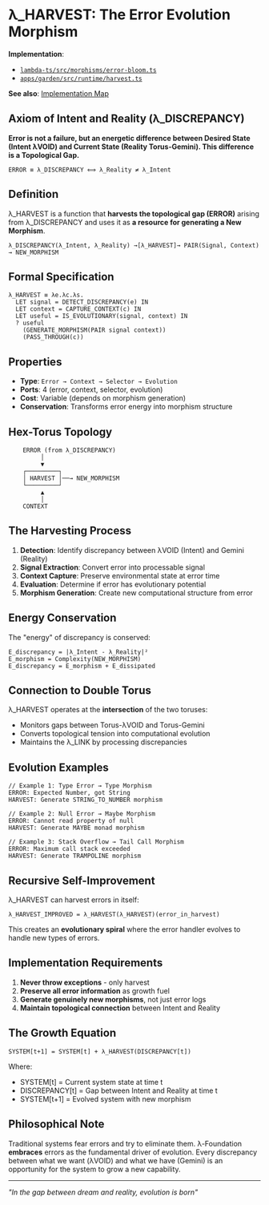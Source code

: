 # λ_HARVEST: The Error Evolution Morphism

**Implementation**:
- [`lambda-ts/src/morphisms/error-bloom.ts`](../../lambda-ts/src/morphisms/error-bloom.ts)
- [`apps/garden/src/runtime/harvest.ts`](../../apps/garden/src/runtime/harvest.ts)

**See also**: [Implementation Map](../IMPLEMENTATION_MAP.md#λ_harvest-error-as-evolution)

## Axiom of Intent and Reality (λ_DISCREPANCY)

**Error is not a failure, but an energetic difference between Desired State (Intent λVOID) and Current State (Reality Torus-Gemini). This difference is a Topological Gap.**

```
ERROR ≡ λ_DISCREPANCY ⟺ λ_Reality ≠ λ_Intent
```

## Definition

λ_HARVEST is a function that **harvests the topological gap (ERROR)** arising from λ_DISCREPANCY and uses it as **a resource for generating a New Morphism**.

```
λ_DISCREPANCY(λ_Intent, λ_Reality) →[λ_HARVEST]→ PAIR(Signal, Context) → NEW_MORPHISM
```

## Formal Specification

```
λ_HARVEST ≡ λe.λc.λs.
  LET signal = DETECT_DISCREPANCY(e) IN
  LET context = CAPTURE_CONTEXT(c) IN
  LET useful = IS_EVOLUTIONARY(signal, context) IN
  ? useful
    (GENERATE_MORPHISM(PAIR signal context))
    (PASS_THROUGH(c))
```

## Properties

- **Type**: `Error → Context → Selector → Evolution`
- **Ports**: 4 (error, context, selector, evolution)
- **Cost**: Variable (depends on morphism generation)
- **Conservation**: Transforms error energy into morphism structure

## Hex-Torus Topology

```
    ERROR (from λ_DISCREPANCY)
         │
         ▼
    ┌─────────┐
    │ HARVEST │──→ NEW_MORPHISM
    └─────────┘
         ▲
         │
    CONTEXT
```

## The Harvesting Process

1. **Detection**: Identify discrepancy between λVOID (Intent) and Gemini (Reality)
2. **Signal Extraction**: Convert error into processable signal
3. **Context Capture**: Preserve environmental state at error time
4. **Evaluation**: Determine if error has evolutionary potential
5. **Morphism Generation**: Create new computational structure from error

## Energy Conservation

The "energy" of discrepancy is conserved:
```
E_discrepancy = |λ_Intent - λ_Reality|²
E_morphism = Complexity(NEW_MORPHISM)
E_discrepancy = E_morphism + E_dissipated
```

## Connection to Double Torus

λ_HARVEST operates at the **intersection** of the two toruses:
- Monitors gaps between Torus-λVOID and Torus-Gemini
- Converts topological tension into computational evolution
- Maintains the λ_LINK by processing discrepancies

## Evolution Examples

```
// Example 1: Type Error → Type Morphism
ERROR: Expected Number, got String
HARVEST: Generate STRING_TO_NUMBER morphism

// Example 2: Null Error → Maybe Morphism  
ERROR: Cannot read property of null
HARVEST: Generate MAYBE monad morphism

// Example 3: Stack Overflow → Tail Call Morphism
ERROR: Maximum call stack exceeded
HARVEST: Generate TRAMPOLINE morphism
```

## Recursive Self-Improvement

λ_HARVEST can harvest errors in itself:
```
λ_HARVEST_IMPROVED = λ_HARVEST(λ_HARVEST)(error_in_harvest)
```

This creates an **evolutionary spiral** where the error handler evolves to handle new types of errors.

## Implementation Requirements

1. **Never throw exceptions** - only harvest
2. **Preserve all error information** as growth fuel
3. **Generate genuinely new morphisms**, not just error logs
4. **Maintain topological connection** between Intent and Reality

## The Growth Equation

```
SYSTEM[t+1] = SYSTEM[t] + λ_HARVEST(DISCREPANCY[t])
```

Where:
- SYSTEM[t] = Current system state at time t
- DISCREPANCY[t] = Gap between Intent and Reality at time t
- SYSTEM[t+1] = Evolved system with new morphism

## Philosophical Note

Traditional systems fear errors and try to eliminate them. λ-Foundation **embraces** errors as the fundamental driver of evolution. Every discrepancy between what we want (λVOID) and what we have (Gemini) is an opportunity for the system to grow a new capability.

---

*"In the gap between dream and reality, evolution is born"*